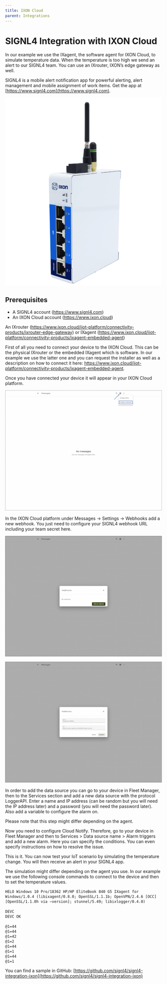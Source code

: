 ```yaml
---
title: IXON Cloud
parent: Integrations
---
```


# SIGNL4 Integration with IXON Cloud

In our example we use the IXagent, the software agent for IXON Cloud, to simulate temperature data. When the temperature is too high we send an alert to our SIGNL4 team. You can use an IXrouter, IXON’s edge gateway as well.

SIGNL4 is a mobile alert notification app for powerful alerting, alert management and mobile assignment of work items. Get the app at [https://www.signl4.com](https://www.signl4.com).

![IXON IXrouter3](ixrouter3.png)

## Prerequisites
- A SIGNL4 account (https://www.signl4.com)
- An IXON Cloud account (https://www.ixon.cloud)

An IXrouter (https://www.ixon.cloud/iiot-platform/connectivity-products/ixrouter-edge-gateway) or IXagent (https://www.ixon.cloud/iiot-platform/connectivity-products/ixagent-embedded-agent)

First of all you need to connect your device to the IXON Cloud. This can be the physical IXrouter or the embedded IXagent which is software. In our example we use the latter one and you can request the installer as well as a description on how to connect it here: https://www.ixon.cloud/iiot-platform/connectivity-products/ixagent-embedded-agent.

Once you have connected your device it will appear in your IXON Cloud platform.

![Configure Webhooks](configure-webhooks.png)

In the IXON Cloud platform under Messages -> Settings -> Webhooks add a new webhook. You just need to configure your SIGNL4 webhook URL including your team secret here.

![Add New Webhook](add-new-webhook.png)

![Webhook to SIGNL4](webhook-to-signl4.png)

In order to add the data source you can go to your device in Fleet Manager, then to the Services section and add a new data source with the protocol LoggerAPI. Enter a name and IP address (can be random but you will need the IP address later) and a password (you will need the password later). Also add a variable to configure the alarm on.

Please note that this step might differ depending on the agent.

Now you need to configure Cloud Notify. Therefore, go to your device in Fleet Manager and then to Services > Data source name > Alarm triggers and add a new alarm. Here you can specify the conditions. You can even specify instructions on how to resolve the issue.

This is it. You can now test your IoT scenario by simulating the temperature change. You will then receive an alert in your SIGNL4 app.

The simulation might differ depending on the agent you use. In our example we use the following console commands to connect to the device and then to set the temperature values.

```
HELO Windows 10 Pro/18362 HP/HP EliteBook 840 G5 IXagent for Windows/1.0.4 (libixagent/0.8.0; OpenSSL/1.1.1b; OpenVPN/2.4.6 [OCC] [OpenSSL/1.1.0h via –version]; stunnel/5.49; libixlogger/0.4.0)

DEVC
DEVC OK

@1=44
@1=44
@1=42
@1=2
@1=44
@1=1
@1=44
@1=1
```

You can find a sample in GitHub:
[https://github.com/signl4/signl4-integration-ixon](https://github.com/signl4/signl4-integration-ixon)
